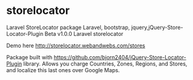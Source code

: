 # storelocator
Laravel StoreLocator package
Laravel, bootstrap, jquery,jQuery-Store-Locator-Plugin
Beta v1.0.0 Laravel storelocator 

Demo here http://storelocator.webandwebs.com/stores

Package built with https://github.com/bjorn2404/jQuery-Store-Locator-Plugin library. Allows you charge Countries, Zones, Regions, and Stores, and localize this last ones over Google Maps. 
